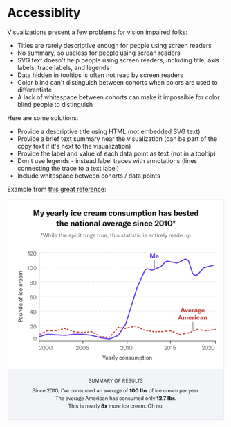 # Accessiblity

Visualizations present a few problems for vision impaired folks:

* Titles are rarely descriptive enough for people using screen readers
* No summary, so useless for people using screan readers
* SVG text doesn't help people using screen readers, including title, axis labels, trace labels, and legends
* Data hidden in tooltips is often not read by screen readers
* Color blind can't distinguish between cohorts when colors are used to differentiate
* A lack of whitespace between cohorts can make it impossible for color blind people to distinguish

Here are some solutions:

* Provide a descriptive title using HTML (not embedded SVG text)
* Provide a brief text summary near the visualization (can be part of the copy text if it's next to the visualization)
* Provide the label and value of each data point as text (not in a tooltip)
* Don't use legends - instead label traces with annotations (lines connecting the trace to a text label)
* Include whitespace between cohorts / data points

Example from [this great reference](https://www.betterment.com/design/accessible-data-visualization):

![Accessible visualization](./accessible%20visualization.png)
